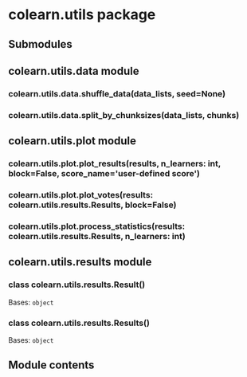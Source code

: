 # colearn.utils package

## Submodules

## colearn.utils.data module


### colearn.utils.data.shuffle_data(data_lists, seed=None)

### colearn.utils.data.split_by_chunksizes(data_lists, chunks)
## colearn.utils.plot module


### colearn.utils.plot.plot_results(results, n_learners: int, block=False, score_name='user-defined score')

### colearn.utils.plot.plot_votes(results: colearn.utils.results.Results, block=False)

### colearn.utils.plot.process_statistics(results: colearn.utils.results.Results, n_learners: int)
## colearn.utils.results module


### class colearn.utils.results.Result()
Bases: `object`


### class colearn.utils.results.Results()
Bases: `object`

## Module contents
